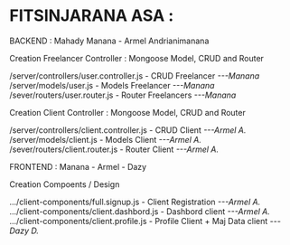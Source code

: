 # FITSINJARANA ASA :

BACKEND : Mahady Manana - Armel Andrianimanana

Creation Freelancer Controller : Mongoose Model, CRUD and Router<br/>

/server/controllers/user.controller.js - CRUD Freelancer *---Manana*<br/>
/server/models/user.js - Models Freelancer *---Manana*<br/>
/sever/routers/user.router.js - Router Freelancers *---Manana*<br/>

Creation Client Controller : Mongoose Model, CRUD and Router<br/>

/server/controllers/client.controller.js - CRUD Client *---Armel A.*<br/>
/server/models/client.js - Models Client *---Armel A.*<br/>
/sever/routers/client.router.js - Router Client *---Armel A.*<br/>


FRONTEND : Manana - Armel - Dazy

Creation Compoents / Design

.../client-components/full.signup.js - Client Registration *---Armel A.*<br/>
.../client-components/client.dashbord.js - Dashbord client *---Armel A.*
.../client-components/client.profile.js - Profile Client + Maj Data client *---Dazy D.*


